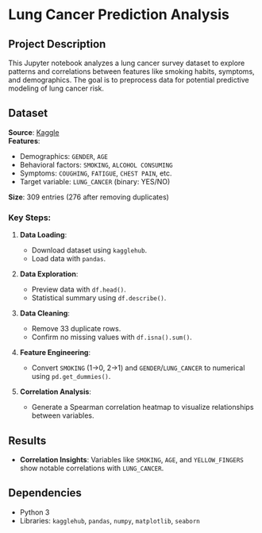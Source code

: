 # Lung Cancer Prediction Analysis

## Project Description
This Jupyter notebook analyzes a lung cancer survey dataset to explore patterns and correlations between features like smoking habits, symptoms, and demographics. The goal is to preprocess data for potential predictive modeling of lung cancer risk.

## Dataset
**Source**: [Kaggle](https://www.kaggle.com/datasets/nancyalaswad90/lung-cancer)  
**Features**:
- Demographics: `GENDER`, `AGE`
- Behavioral factors: `SMOKING`, `ALCOHOL CONSUMING`
- Symptoms: `COUGHING`, `FATIGUE`, `CHEST PAIN`, etc.
- Target variable: `LUNG_CANCER` (binary: YES/NO)

**Size**: 309 entries (276 after removing duplicates)

### Key Steps:
1. **Data Loading**:
   - Download dataset using `kagglehub`.
   - Load data with `pandas`.

2. **Data Exploration**:
   - Preview data with `df.head()`.
   - Statistical summary using `df.describe()`.

3. **Data Cleaning**:
   - Remove 33 duplicate rows.
   - Confirm no missing values with `df.isna().sum()`.

4. **Feature Engineering**:
   - Convert `SMOKING` (1→0, 2→1) and `GENDER`/`LUNG_CANCER` to numerical using `pd.get_dummies()`.

5. **Correlation Analysis**:
   - Generate a Spearman correlation heatmap to visualize relationships between variables.


## Results
- **Correlation Insights**: Variables like `SMOKING`, `AGE`, and `YELLOW_FINGERS` show notable correlations with `LUNG_CANCER`.

## Dependencies
- Python 3
- Libraries: `kagglehub`, `pandas`, `numpy`, `matplotlib`, `seaborn`
